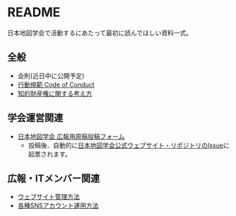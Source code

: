 # README
日本地図学会で活動するにあたって最初に読んでほしい資料一式。

## 全般
* 会則(近日中に公開予定)
* [行動規範 Code of Conduct](https://github.com/japancartographersassociation/README/blob/main/CodeOfConduct.md)
* [知的財産権に関する考え方](https://github.com/japancartographersassociation/README/blob/main/Copyrights.md)

## 学会運営関連
* [日本地図学会 広報用原稿投稿フォーム](https://forms.gle/YhaToocBiRh2XTSz5)
   - 投稿後、自動的に[日本地図学会公式ウェブサイト・リポジトリのIssue](https://github.com/japancartographersassociation/www_develop/issues?q=is%3Aissue+is%3Aopen+%E5%BA%83%E5%A0%B1%E6%8A%95%E7%A8%BF%E4%BE%9D%E9%A0%BC)に起票されます。 


## 広報・ITメンバー関連
* [ウェブサイト管理方法](./docs/WebsiteAdministrationManual.md)
* [各種SNSアカウント運用方法](./docs/SNSAccountAdministrationManual.md)
